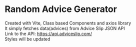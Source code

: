 # Random Advice Generator

Created with Vite, Class based Components and axios library <br/>
It simply fetches data(advices) from Advice Slip JSON API <br/>
Link to the API: https://api.adviceslip.com/ <br/>
Styles will be updated